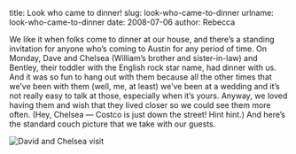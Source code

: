 title: Look who came to dinner!
slug: look-who-came-to-dinner
urlname: look-who-came-to-dinner
date: 2008-07-06
author: Rebecca

We like it when folks come to dinner at our house, and there&#x02bc;s a standing
invitation for anyone who&#x02bc;s coming to Austin for any period of time. On
Monday, Dave and Chelsea (William&#x02bc;s brother and sister-in-law) and
Bentley, their toddler with the English rock star name, had dinner with us. And
it was so fun to hang out with them because all the other times that
we&#x02bc;ve been with them (well, me, at least) we&#x02bc;ve been at a wedding
and it&#x02bc;s not really easy to talk at those, especially when it&#x02bc;s
yours. Anyway, we loved having them and wish that they lived closer so we could
see them more often. (Hey, Chelsea &mdash; Costco is just down the street! Hint
hint.) And here&#x02bc;s the standard couch picture that we take with our
guests.

<img src="{static}/images/2008-06-30-david-visit.jpg" alt="David and Chelsea visit" class="img-fluid">
